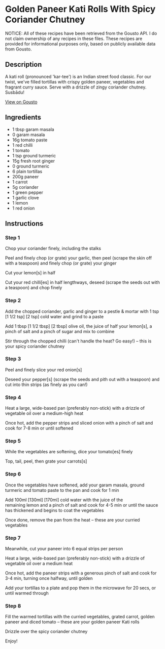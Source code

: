 # Golden Paneer Kati Rolls With Spicy Coriander Chutney

NOTICE: All of these recipes have been retrieved from the Gousto API. I do not claim ownership of any recipes in these files. These recipes are provided for informational purposes only, based on publicly available data from Gousto.

## Description

A kati roll (pronounced 'kar-tee') is an Indian street food classic. For our twist, we've filled tortillas with crispy golden paneer, vegetables and fragrant curry sauce. Serve with a drizzle of zingy coriander chutney. Susbādu!

[View on Gousto](https://www.gousto.co.uk/recipes/cookbook/golden-paneer-kati-rolls-with-coriander-chutney)

## Ingredients

- 1 tbsp garam masala
- 0 garam masala
- 16g tomato paste
- 1 red chilli
- 1 tomato
- 1 tsp ground turmeric
- 15g fresh root ginger 
- 0 ground turmeric
- 6 plain tortillas
- 200g paneer
- 1 carrot
- 5g coriander
- 1 green pepper
- 1 garlic clove
- 1 lemon
- 1 red onion

## Instructions


### Step 1

Chop your coriander finely, including the stalks

Peel and finely chop (or grate) your garlic, then peel (scrape the skin off with a teaspoon) and finely chop (or grate) your ginger

Cut your lemon[s] in half

Cut your red chilli[es] in half lengthways, deseed (scrape the seeds out with a teaspoon) and chop finely


### Step 2

Add the chopped coriander, garlic and ginger to a pestle & mortar with 1 tsp <span class="text-purple">[1 1/2 tsp]</span> <span class="text-danger">[2 tsp]</span> cold water and grind to a paste

Add 1 tbsp <span class="text-purple">[1 1/2 tbsp]</span> <span class="text-danger">[2 tbsp]</span> olive oil, the juice of half your lemon[s], a pinch of salt and a pinch of sugar and mix to combine

Stir through the chopped chilli (can't handle the heat? Go easy!) – this is your spicy coriander chutney


### Step 3

Peel and finely slice your red onion[s]

Deseed your pepper[s] (scrape the seeds and pith out with a teaspoon) and cut into thin strips (as finely as you can!)


### Step 4

Heat a large, wide-based pan (preferably non-stick) with a drizzle of vegetable oil over a medium-high heat

Once hot, add the pepper strips and sliced onion with a pinch of salt and cook for 7-8 min or until softened


### Step 5

While the vegetables are softening, dice your tomato[es] finely

Top, tail, peel, then grate your carrots[s]


### Step 6

Once the vegetables have softened, add your garam masala, ground turmeric and tomato paste to the pan and cook for 1 min

Add 100ml <span class="text-purple">[130ml]</span> <span class="text-danger">[170ml] </span>cold<span class="text-danger"> </span>water with the juice of the remaining lemon and a pinch of salt and cook for 4-5 min or until the sauce has thickened and begins to coat the vegetables

Once done, remove the pan from the heat – these are your curried vegetables


### Step 7

Meanwhile, cut your paneer into 6 equal strips per person

Heat a large, wide-based pan (preferably non-stick) with a drizzle of vegetable oil over a medium heat

Once hot, add the paneer strips with a generous pinch of salt and cook for 3-4 min, turning once halfway, until golden

Add your tortillas to a plate and pop them in the microwave for 20 secs, or until warmed through

### Step 8

Fill the warmed tortillas with the curried vegetables, grated carrot, golden paneer and diced tomato – these are your golden paneer Kati rolls

Drizzle over the spicy coriander chutney

Enjoy!

